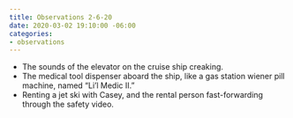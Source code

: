 ```yaml
---
title: Observations 2-6-20
date: 2020-03-02 19:10:00 -06:00
categories:
- observations
---
```


- The sounds of the elevator on the cruise ship creaking.
- The medical tool dispenser aboard the ship, like a gas station wiener pill machine, named “Li’l Medic II.”
- Renting a jet ski with Casey, and the rental person fast-forwarding through the safety video.